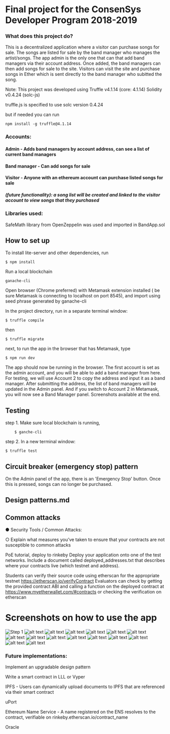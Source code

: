 # Final project for the ConsenSys Developer Program 2018-2019
### What does this project do?

This is a decentralized application where a visitor can purchase songs for sale. The songs are listed for sale by the band manager who manages the artist/songs. The app admin is the only one that can that add band managers via their account address. Once added, the band managers can then add songs for sale to the site. Visitors can visit the site and purchase songs in Ether which is sent directly to the band manager who subitted the song.  

Note: This project was developed using Truffle v4.1.14 (core: 4.1.14) Solidity v0.4.24 (solc-js)

truffle.js is specified to use solc version 0.4.24

but if needed you can run 

    npm install -g truffle@4.1.14
        
       
### Accounts:
#### Admin - Adds band managers by account address, can see a list of current band managers
#### Band manager - Can add songs for sale
#### Visitor - Anyone with an ethereum account can purchase listed songs for sale
##### (future functionality): a song list will be created and linked to the visitor account to view songs that they purchased

### Libraries used:
SafeMath library from OpenZeppelin was used and imported in BandApp.sol

## How to set up

To install lite-server and other dependencies, run

    $ npm install
Run a local blockchain
    
    ganache-cli

Open browser (Chrome preferred) with Metamask extension installed ( be sure Metamask is connecting to localhost on port 8545), and import using seed phrase generated by ganache-cli

In the project directory, run in a separate terminal window: 

    $ truffle compile
then

    $ truffle migrate
next, to run the app in the browser that has Metamask, type

    $ npm run dev

The app should now be running in the browser. The first account is set as the admin account, and you will be able to add a band manager from here. For testing, we will use Account 2 to copy the address and input it as a band manager. After submitting the address, the list of band managers will be updated in the Admin panel. And if you switch to Account 2 in Metamask, you will now see a Band Manager panel. Screenshots available at the end.



## Testing
step 1. Make sure local blockchain is running, 

        $ ganche-cli

step 2. In a new terminal window:

    $ truffle test

 

## Circuit breaker (emergency stop) pattern
On the Admin panel of the app, there is an 'Emergency Stop' button. Once this is pressed, songs can no longer be purchased.

## Design patterns.md

## Common attacks 

●          Security Tools / Common Attacks:

○          Explain what measures you’ve taken to ensure that your contracts are not susceptible to common attacks

PoE tutorial, deploy to rinkeby
   Deploy your application onto one of the test networks. Include a document called deployed_addresses.txt that describes where your contracts live (which testnet and address).

   Students can verify their source code using etherscan for the appropriate testnet https://etherscan.io/verifyContract 
    Evaluators can check by getting the provided contract ABI and calling a function on the deployed contract at https://www.myetherwallet.com/#contracts or checking the verification on etherscan

# Screenshots on how to use the app
![Step 1](screenshots/3.png "Description goes here")
![alt text](screenshots/4.png "Description goes here")
![alt text](screenshots/5.png "Description goes here")
![alt text](screenshots/6.png "Description goes here")
![alt text](screenshots/7.png "Description goes here")
![alt text](screenshots/8.png "Description goes here")
![alt text](screenshots/9.png "Description goes here")
![alt text](screenshots/10.png "Description goes here")
![alt text](screenshots/11.png "Description goes here")
![alt text](screenshots/12.png "Description goes here")
![alt text](screenshots/13.png "Description goes here")
![alt text](screenshots/14.png "Description goes here")
![alt text](screenshots/15.png "Description goes here")
![alt text](screenshots/16.png "Description goes here")
![alt text](screenshots/17.png "Description goes here")
![alt text](screenshots/18.png "Description goes here")


### Future implementations:

   Implement an upgradable design pattern
   
   Write a smart contract in LLL or Vyper

IPFS -   Users can dynamically upload documents to IPFS that are referenced via their smart contract

uPort

Ethereum Name Service -   A name registered on the ENS resolves to the contract, verifiable on rinkeby.etherscan.io/contract_name

Oracle
